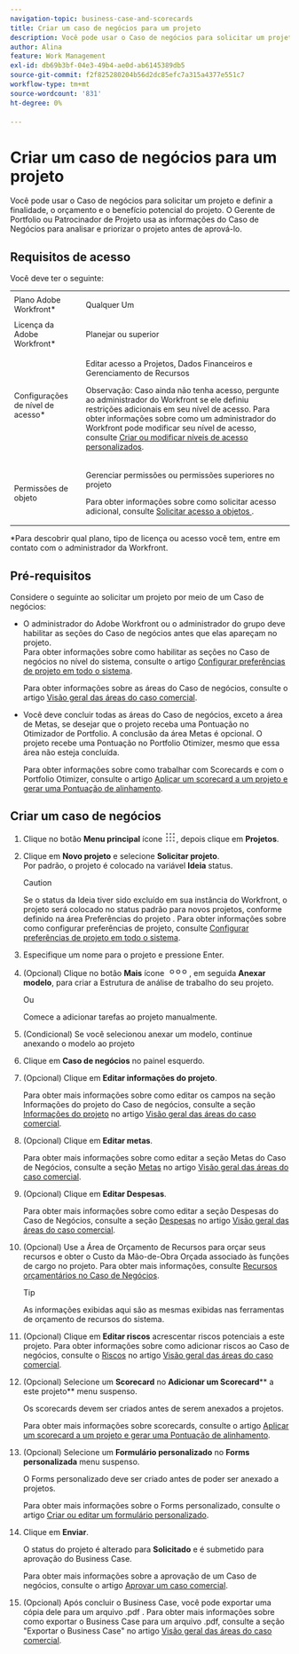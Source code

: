 ```yaml
---
navigation-topic: business-case-and-scorecards
title: Criar um caso de negócios para um projeto
description: Você pode usar o Caso de negócios para solicitar um projeto e definir a finalidade, o orçamento e o benefício potencial do projeto. O Gerente de Portfolio ou Patrocinador de Projeto usa as informações do Caso de Negócios para analisar e priorizar o projeto antes de aprová-lo.
author: Alina
feature: Work Management
exl-id: db69b3bf-04e3-49b4-ae0d-ab6145389db5
source-git-commit: f2f825280204b56d2dc85efc7a315a4377e551c7
workflow-type: tm+mt
source-wordcount: '831'
ht-degree: 0%

---
```


# Criar um caso de negócios para um projeto

Você pode usar o Caso de negócios para solicitar um projeto e definir a finalidade, o orçamento e o benefício potencial do projeto. O Gerente de Portfolio ou Patrocinador de Projeto usa as informações do Caso de Negócios para analisar e priorizar o projeto antes de aprová-lo.

## Requisitos de acesso

Você deve ter o seguinte:

<table style="table-layout:auto"> 
 <col> 
 <col> 
 <tbody> 
  <tr> 
   <td role="rowheader">Plano Adobe Workfront*</td> 
   <td> <p>Qualquer Um </p> </td> 
  </tr> 
  <tr> 
   <td role="rowheader">Licença da Adobe Workfront*</td> 
   <td> <p>Planejar ou superior</p> </td> 
  </tr> 
  <tr> 
   <td role="rowheader">Configurações de nível de acesso*</td> 
   <td> <p>Editar acesso a Projetos, Dados Financeiros e Gerenciamento de Recursos</p> <p>Observação: Caso ainda não tenha acesso, pergunte ao administrador do Workfront se ele definiu restrições adicionais em seu nível de acesso. Para obter informações sobre como um administrador do Workfront pode modificar seu nível de acesso, consulte <a href="../../../administration-and-setup/add-users/configure-and-grant-access/create-modify-access-levels.md" class="MCXref xref">Criar ou modificar níveis de acesso personalizados</a>.</p> </td> 
  </tr> 
  <tr> 
   <td role="rowheader">Permissões de objeto</td> 
   <td> <p>Gerenciar permissões ou permissões superiores no projeto</p> <p>Para obter informações sobre como solicitar acesso adicional, consulte <a href="../../../workfront-basics/grant-and-request-access-to-objects/request-access.md" class="MCXref xref">Solicitar acesso a objetos </a>.</p> </td> 
  </tr> 
 </tbody> 
</table>

&#42;Para descobrir qual plano, tipo de licença ou acesso você tem, entre em contato com o administrador da Workfront.

## Pré-requisitos

Considere o seguinte ao solicitar um projeto por meio de um Caso de negócios:

* O administrador do Adobe Workfront ou o administrador do grupo deve habilitar as seções do Caso de negócios antes que elas apareçam no projeto.\
   Para obter informações sobre como habilitar as seções no Caso de negócios no nível do sistema, consulte o artigo [Configurar preferências de projeto em todo o sistema](../../../administration-and-setup/set-up-workfront/configure-system-defaults/set-project-preferences.md).

   Para obter informações sobre as áreas do Caso de negócios, consulte o artigo [Visão geral das áreas do caso comercial](../../../manage-work/projects/define-a-business-case/areas-of-business-case.md).

* Você deve concluir todas as áreas do Caso de negócios, exceto a área de Metas, se desejar que o projeto receba uma Pontuação no Otimizador de Portfolio. A conclusão da área Metas é opcional. O projeto recebe uma Pontuação no Portfolio Otimizer, mesmo que essa área não esteja concluída.

   Para obter informações sobre como trabalhar com Scorecards e com o Portfolio Otimizer, consulte o artigo [Aplicar um scorecard a um projeto e gerar uma Pontuação de alinhamento](../../../manage-work/projects/define-a-business-case/apply-scorecard-to-project-to-generate-alignment-score.md).

## Criar um caso de negócios

1. Clique no botão **Menu principal** ícone ![](assets/main-menu-icon.png), depois clique em **Projetos**.
1. Clique em **Novo projeto** e selecione **Solicitar projeto**.\
   Por padrão, o projeto é colocado na variável **Ideia** status.

   >[!CAUTION]
   >
   >Se o status da Ideia tiver sido excluído em sua instância do Workfront, o projeto será colocado no status padrão para novos projetos, conforme definido na área Preferências do projeto . Para obter informações sobre como configurar preferências de projeto, consulte [Configurar preferências de projeto em todo o sistema](../../../administration-and-setup/set-up-workfront/configure-system-defaults/set-project-preferences.md).

1. Especifique um nome para o projeto e pressione Enter.
1. (Opcional) Clique no botão **Mais** ícone ![](assets/qs-more-icon-on-an-object.png), em seguida **Anexar modelo**, para criar a Estrutura de análise de trabalho do seu projeto.

   Ou

   Comece a adicionar tarefas ao projeto manualmente.

1. (Condicional) Se você selecionou anexar um modelo, continue anexando o modelo ao projeto
1. Clique em **Caso de negócios** no painel esquerdo.
1. (Opcional) Clique em **Editar informações do projeto**. 

   Para obter mais informações sobre como editar os campos na seção Informações do projeto do Caso de negócios, consulte a seção [Informações do projeto](../../../manage-work/projects/define-a-business-case/areas-of-business-case.md#project-info) no artigo [Visão geral das áreas do caso comercial](../../../manage-work/projects/define-a-business-case/areas-of-business-case.md).

1. (Opcional) Clique em **Editar metas**.

   Para obter mais informações sobre como editar a seção Metas do Caso de Negócios, consulte a seção [Metas](../../../manage-work/projects/define-a-business-case/areas-of-business-case.md#goals) no artigo [Visão geral das áreas do caso comercial](../../../manage-work/projects/define-a-business-case/areas-of-business-case.md).

1. (Opcional) Clique em **Editar Despesas**.

   Para obter mais informações sobre como editar a seção Despesas do Caso de Negócios, consulte a seção [Despesas](../../../manage-work/projects/define-a-business-case/areas-of-business-case.md#expenses) no artigo [Visão geral das áreas do caso comercial](../../../manage-work/projects/define-a-business-case/areas-of-business-case.md).

1. (Opcional) Use a Área de Orçamento de Recursos para orçar seus recursos e obter o Custo da Mão-de-Obra Orçada associado às funções de cargo no projeto. Para obter mais informações, consulte [Recursos orçamentários no Caso de Negócios](../../../manage-work/projects/define-a-business-case/budget-resources-in-business-case.md).

   >[!TIP]
   >
   >As informações exibidas aqui são as mesmas exibidas nas ferramentas de orçamento de recursos do sistema.

1. (Opcional) Clique em **Editar riscos** acrescentar riscos potenciais a este projeto. Para obter informações sobre como adicionar riscos ao Caso de negócios, consulte o [Riscos](../../../manage-work/projects/define-a-business-case/areas-of-business-case.md#risks) no artigo [Visão geral das áreas do caso comercial](../../../manage-work/projects/define-a-business-case/areas-of-business-case.md).
1. (Opcional) Selecione um **Scorecard** no **Adicionar um Scorecard**** a este projeto** menu suspenso.

   Os scorecards devem ser criados antes de serem anexados a projetos.

   Para obter mais informações sobre scorecards, consulte o artigo [Aplicar um scorecard a um projeto e gerar uma Pontuação de alinhamento](../../../manage-work/projects/define-a-business-case/apply-scorecard-to-project-to-generate-alignment-score.md).

1. (Opcional) Selecione um **Formulário personalizado** no **Forms personalizada** menu suspenso.

   O Forms personalizado deve ser criado antes de poder ser anexado a projetos.

   Para obter mais informações sobre o Forms personalizado, consulte o artigo [Criar ou editar um formulário personalizado](../../../administration-and-setup/customize-workfront/create-manage-custom-forms/create-or-edit-a-custom-form.md).

1. Clique em **Enviar**.

   O status do projeto é alterado para **Solicitado** e é submetido para aprovação do Business Case.

   Para obter mais informações sobre a aprovação de um Caso de negócios, consulte o artigo [Aprovar um caso comercial](../../../manage-work/projects/define-a-business-case/approve-business-case.md).

1. (Opcional) Após concluir o Business Case, você pode exportar uma cópia dele para um arquivo .pdf . Para obter mais informações sobre como exportar o Business Case para um arquivo .pdf, consulte a seção &quot;Exportar o Business Case&quot; no artigo [Visão geral das áreas do caso comercial](../../../manage-work/projects/define-a-business-case/areas-of-business-case.md).
